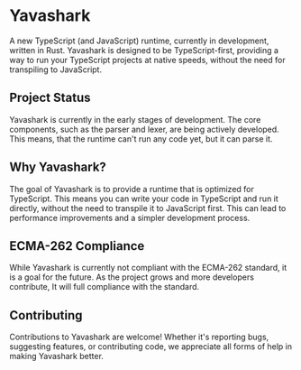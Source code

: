 # Yavashark

A new TypeScript (and JavaScript) runtime, currently in development, written in Rust. Yavashark is designed to be TypeScript-first, providing a way to run your TypeScript projects at native speeds, without the need for transpiling to JavaScript.

## Project Status

Yavashark is currently in the early stages of development. The core components, such as the parser and lexer, are being actively developed.
This means, that the runtime can't run any code yet, but it can parse it.

## Why Yavashark?

The goal of Yavashark is to provide a runtime that is optimized for TypeScript. This means you can write your code in TypeScript and run it directly, without the need to transpile it to JavaScript first. This can lead to performance improvements and a simpler development process.

## ECMA-262 Compliance

While Yavashark is currently not compliant with the ECMA-262 standard, it is a goal for the future. As the project grows and more developers contribute, It will full compliance with the standard.

## Contributing

Contributions to Yavashark are welcome! Whether it's reporting bugs, suggesting features, or contributing code, we appreciate all forms of help in making Yavashark better.